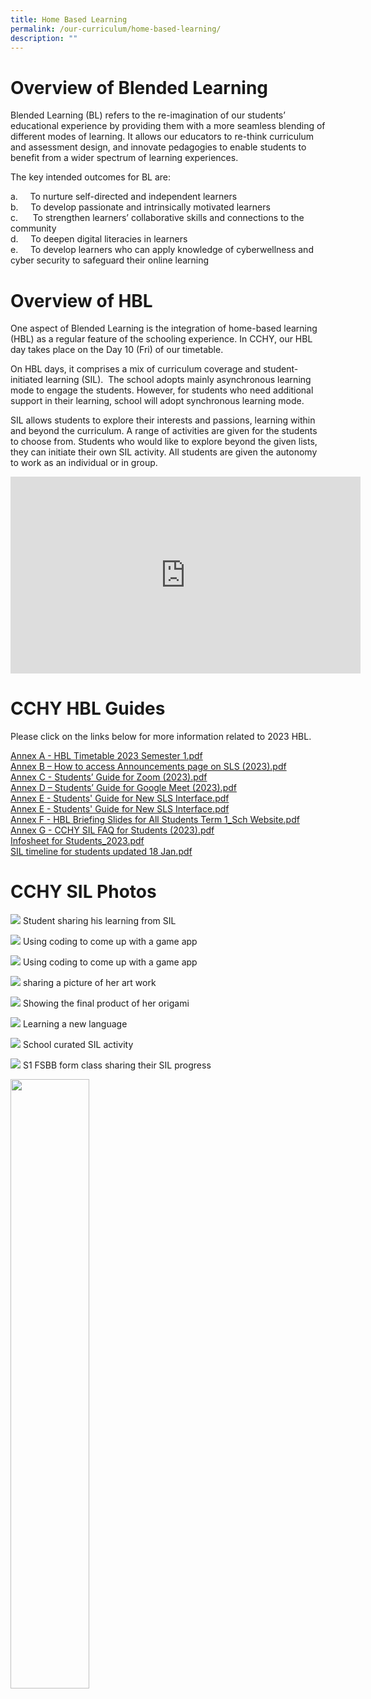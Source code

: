 ```yaml
---
title: Home Based Learning
permalink: /our-curriculum/home-based-learning/
description: ""
---
```

# **Overview of Blended Learning**

Blended Learning (BL) refers to the re-imagination of our students’ educational experience by providing them with a more seamless blending of different modes of learning. It allows our educators to re-think curriculum and assessment design, and innovate pedagogies to enable students to benefit from a wider spectrum of learning experiences.

The key intended outcomes for BL are:

a.     To nurture self-directed and independent learners<br>
b.     To develop passionate and intrinsically motivated learners<br>
c.      To strengthen learners’ collaborative skills and connections to the community<br>
d.     To deepen digital literacies in learners<br>
e.     To develop learners who can apply knowledge of cyberwellness and cyber security to safeguard their online learning


# **Overview of HBL**

One aspect of Blended Learning is the integration of home-based learning (HBL) as a regular feature of the schooling experience. In CCHY, our HBL day takes place on the Day 10 (Fri) of our timetable.  

On HBL days, it comprises a mix of curriculum coverage and student-initiated learning (SIL).  The school adopts mainly asynchronous learning mode to engage the students. However, for students who need additional support in their learning, school will adopt synchronous learning mode.

SIL allows students to explore their interests and passions, learning within and beyond the curriculum. A range of activities are given for the students to choose from. Students who would like to explore beyond the given lists, they can initiate their own SIL activity. All students are given the autonomy to work as an individual or in group.

<iframe width="560" height="315" src="https://www.youtube.com/embed/glsCLD3-wkY" title="YouTube video player" frameborder="0" allow="accelerometer; autoplay; clipboard-write; encrypted-media; gyroscope; picture-in-picture; web-share" allowfullscreen></iframe>


# **CCHY HBL Guides**

Please click on the links below for more information related to 2023 HBL.  
  
[Annex A - HBL Timetable 2023 Semester 1.pdf](/files/Home%20Based%20Learning/Annex%20A%20-%20HBL%20Timetable%202023%20Semester%201.pdf)<br>
[Annex B – How to access Announcements page on SLS (2023).pdf](/files/Home%20Based%20Learning/Annex%20B%20–%20How%20to%20access%20Announcements%20page%20on%20SLS%20(2023).pdf)<br>
[Annex C - Students’ Guide for Zoom (2023).pdf](/files/Home%20Based%20Learning/Annex%20C%20-%20Students’%20Guide%20for%20Zoom%20(2023).pdf)<br>
[Annex D – Students’ Guide for Google Meet (2023).pdf](/files/Home%20Based%20Learning/Annex%20D%20–%20Students’%20Guide%20for%20Google%20Meet%20(2023).pdf)<br>
[Annex E - Students' Guide for New SLS Interface.pdf](/files/Home%20Based%20Learning/Annex%20E%20-%20Students'%20Guide%20for%20New%20SLS%20Interface.pdf)<br>
[Annex E - Students' Guide for New SLS Interface.pdf](/files/Home%20Based%20Learning/Annex%20E%20-%20Students'%20Guide%20for%20New%20SLS%20Interface.pdf)<br>
[Annex F - HBL Briefing Slides for All Students Term 1_Sch Website.pdf](/files/Home%20Based%20Learning/Annex%20F%20-%20HBL%20Briefing%20Slides%20for%20All%20Students%20Term%201_Sch%20Website.pdf)<br>
[Annex G - CCHY SIL FAQ for Students (2023).pdf](/files/Home%20Based%20Learning/Annex%20G%20-%20CCHY%20SIL%20FAQ%20for%20Students%20(2023).pdf)<br>
[Infosheet for Students_2023.pdf](/files/Home%20Based%20Learning/Infosheet%20for%20Students_2023.pdf)<br>
[SIL timeline for students updated 18 Jan.pdf](/files/Home%20Based%20Learning/SIL%20timeline%20for%20students%20updated%2018%20Jan.pdf)


# **CCHY SIL Photos**

![](/images/Our%20Curriculum/Home%20Based%20Learning/Student%20sharing%20his%20learning%20from%20SIL.jpg)
Student sharing his learning from SIL

![](/images/Our%20Curriculum/Home%20Based%20Learning/Using%20coding%20to%20come%20up%20with%20a%20game%20app.jpg)
Using coding to come up with a game app

![](/images/Our%20Curriculum/Home%20Based%20Learning/Sharing%20the%20process%20of%20cooking%20a%20dish.jpg)
Using coding to come up with a game app

![](/images/Our%20Curriculum/Home%20Based%20Learning/Sharing%20a%20picture%20of%20her%20art%20work.jpg)
sharing a picture of her art work

![](/images/Our%20Curriculum/Home%20Based%20Learning/Showing%20the%20final%20product%20of%20her%20origami.jpg)
Showing the final product of her origami

![](/images/Our%20Curriculum/Home%20Based%20Learning/Learning%20a%20new%20language.jpg)
Learning a new language

![](/images/Our%20Curriculum/Home%20Based%20Learning/School%20curated%20SIL%20activity.jpg)
School curated SIL activity

![](/images/Our%20Curriculum/Home%20Based%20Learning/S1%20FSBB%20form%20class%20sharing%20their%20SIL%20progress.jpg)
S1 FSBB form class sharing their SIL progress

<img src="/images/pavilion.png" 
     style="width:50%">